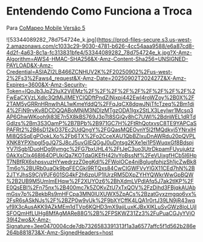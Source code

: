 # Entendendo Como Funciona a Troca

Para [CoMapeo Mobile Versão 5](https://play.google.com/store/apps/details?id=com.comapeo)

![53344089282_78d754724e_k.jpg](https://prod-files-secure.s3.us-west-2.amazonaws.com/c1033c29-9030-4781-b626-4cc54aaa9588/e6a87cd8-4d2f-4a63-8c1a-fc313831bfe4/53344089282_78d754724e_k.jpg?X-Amz-Algorithm=AWS4-HMAC-SHA256&X-Amz-Content-Sha256=UNSIGNED-PAYLOAD&X-Amz-Credential=ASIAZI2LB466ZCNHUV2K%2F20250902%2Fus-west-2%2Fs3%2Faws4_request&X-Amz-Date=20250902T202427Z&X-Amz-Expires=3600&X-Amz-Security-Token=IQoJb3JpZ2luX2VjEMz%2F%2F%2F%2F%2F%2F%2F%2F%2F%2FwEaCXVzLXdlc3QtMiJIMEYCIQDftPndZiNjxpi442EwI4roWZoy%2B0X%2F2TAM5yGRRnHRnwIhAL1wKmeYddQ%2FFqJqCX8dqwJNjTfcTzeq%2Bm1di4%2FiN9rvKv8DCDQQABoMNjM3NDIzMTgzODA1Igx2StLX3LeyIwr1Mcsq3AP6GhwWKooh9j83E7n5X8kBS769J3pTt8SGiQy8hC7UWl%2BdnWEL1dRTdGdIzs%2Bm3S3OamP%2B7BPb%2B971GC7H%2FtRhQotxvsC8TE9YAPCaSPAFRt2%2B6sD12kO37Ec2UdQngY%2FGQasMQEOvnY5l2fMQdkvj5YNrxIHMI8QSSqEgPOokLXo%2Fb6TX%2Fo2CceXAU1QbBZIxuDnAWRdu20pQVPLXNK8YPXhpgI5gJQ7SJ8cJ5uvGIEQGgJ0uDntsg2KXe1ei1P5WuqxGf8BdspjYV7lSgb1DuoHDg9Iymgc%2FG7bxUHL4%2FtJeC3uo3UtrDkpamFUyujuktz0AkXsCIx468I64OPUkiQa7KOTdaGKEfH42IvYoBssNf%2FeVUixgfHCb5I6HpT7NBfRX6shpsvuzHYwedrzzZ0egKdl%2FWolOCe4niBgIugfphjzSh1jcZwBk8Tm6o%2BURb0uaOk9bqFECGki9RTQxs84CwCIGWFVvYlGX11CEd7hN%2B2JTYJhsS9CjVPJF601SG4kF2h6zpUP1lUrzRM5DXpZYHYQWkrWwGpBQW%2B2UB9M5UmlmEHqw%2F2XUYOz6%2BhXdmLVPdlAfq5J7ak2tlKP%2FE0QsEBl%2Fn75nx%2B400mc7k5ZOKvZtU7xTxQOV%2FzDihd3FBjqkAUAbmGsv7p%2BekbRs9mHFCpa3MN0lUXUWX5ZpACs%2BzatGyxzmgqo6vx%2FsR6sASkNJs%2F%2BZP0w9vUk%2F9bXYCffK4LQA1r0rtJ39LN9jR43wqvf9X3cAusAKK9AZkMEm1dTVp6KQHD3mX9ajiLuxKJBxXlKLuSvGWz8loLUjlSFOQmHfLUHg8MfAgMARe88G%2B%2FPSKWZ31Zz3%2FuPuaCGJyYVjO39l42wo&X-Amz-Signature=3ee0470004cde7db7326583391313f1a3a6577affc5f1d562b286e264b881873&X-Amz-SignedHeaders=host
